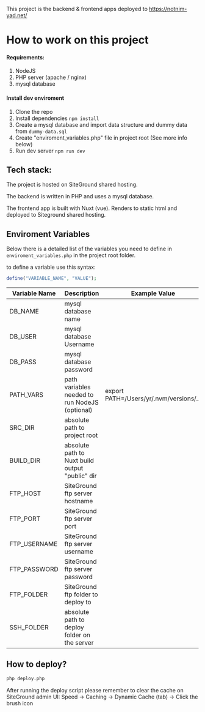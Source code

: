 This project is the backend & frontend apps deployed to https://notnim-yad.net/

# How to work on this project

#### Requirements:

1. NodeJS
2. PHP server (apache / nginx)
3. mysql database

#### Install dev enviroment

1. Clone the repo
2. Install dependencies `npm install`
3. Create a mysql database and import data structure and dummy data from `dummy-data.sql`
4. Create "enviroment_variables.php" file in project root (See more info below)
5. Run dev server `npm run dev`

## Tech stack:

The project is hosted on SiteGround shared hosting.

The backend is written in PHP and uses a mysql database.

The frontend app is built with Nuxt (vue). Renders to static html and deployed to Siteground shared hosting.

## Enviroment Variables

Below there is a detailed list of the variables you need to define in `enviroment_variables.php` in the project root folder.

to define a variable use this syntax:

```php
define("VARIABLE_NAME", "VALUE");
```

| Variable Name | Description                                     | Example Value                           |
| ------------- | ----------------------------------------------- | --------------------------------------- |
| DB_NAME       | mysql database name                             |                                         |
| DB_USER       | mysql database Username                         |                                         |
| DB_PASS       | mysql database password                         |                                         |
| PATH_VARS     | path variables needed to run NodeJS (optional)  | export PATH=/Users/yr/.nvm/versions/... |
| SRC_DIR       | absolute path to project root                   |                                         |
| BUILD_DIR     | absolute path to Nuxt build output "public" dir |                                         |
| FTP_HOST      | SiteGround ftp server hostname                  |                                         |
| FTP_PORT      | SiteGround ftp server port                      |                                         |
| FTP_USERNAME  | SiteGround ftp server username                  |                                         |
| FTP_PASSWORD  | SiteGround ftp server password                  |                                         |
| FTP_FOLDER    | SiteGround ftp folder to deploy to              |                                         |
| SSH_FOLDER    | absolute path to deploy folder on the server    |                                         |

## How to deploy?

```bash
php deploy.php
```

After running the deploy script please remember to clear the cache on SiteGround admin UI: Speed -> Caching -> Dynamic Cache (tab) -> Click the brush icon
